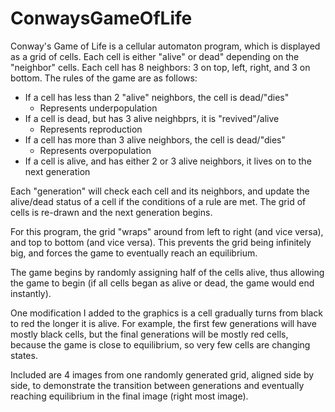 # ConwaysGameOfLife

Conway's Game of Life is a cellular automaton program, which is displayed as a grid of cells. 
Each cell is either "alive" or dead" depending on the "neighbor" cells. Each cell has 8 neighbors:
3 on top, left, right, and 3 on bottom. The rules of the game are as follows:

  - If a cell has less than 2 "alive" neighbors, the cell is dead/"dies"
    - Represents underpopulation
  - If a cell is dead, but has 3 alive neighbprs, it is "revived"/alive
    - Represents reproduction
  - If a cell has more than 3 alive neighbors, the cell is dead/"dies"
    - Represents overpopulation
  - If a cell is alive, and has either 2 or 3 alive neighbors, it lives on to the next generation
  
  Each "generation" will check each cell and its neighbors, and update the alive/dead status of a cell
  if the conditions of a rule are met. The grid of cells is re-drawn and the next generation begins.
  
  For this program, the grid "wraps" around from left to right (and vice versa), and top to bottom (and vice versa).
  This prevents the grid being infinitely big, and forces the game to eventually reach an equilibrium.
  
  The game begins by randomly assigning half of the cells alive, thus allowing the game to begin (if all cells began as
  alive or dead, the game would end instantly).
  
  One modification I added to the graphics is a cell gradually turns from black to red the longer it is alive. For example, 
  the first few generations will have mostly black cells, but the final generations will be mostly red cells, because the 
  game is close to equilibrium, so very few cells are changing states.
  
  Included are 4 images from one randomly generated grid, aligned side by side, to demonstrate the transition between generations
  and eventually reaching equilibrium in the final image (right most image).
    
